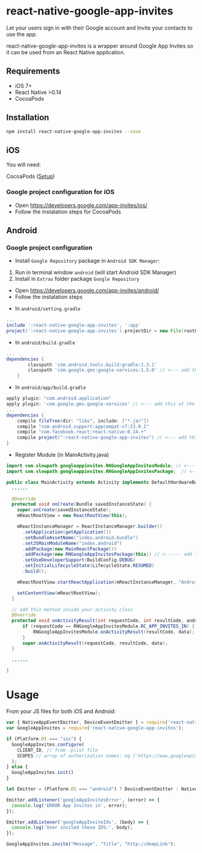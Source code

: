 # react-native-google-app-invites
Let your users sign in with their Google account and Invite your
contacts to use the app.

react-native-google-app-invites is a wrapper around Google App Invites so it can be used from an React Native application.

## Requirements

- iOS 7+
- React Native >0.14
- CocoaPods

## Installation

```bash
npm install react-native-google-app-invites --save
```

## iOS

You will need:

CocoaPods ([Setup](https://guides.cocoapods.org/using/getting-started.html#installation))

### Google project configuration for iOS

- Open https://developers.google.com/app-invites/ios/
- Follow the instalation steps for CocoaPods

## Android

### Google project configuration

- Install `Google Repository` package in `Android SDK Manager`:
1) Run in terminal window `android` (will start Android SDK Manager)
2) Install in `Extras` folder package `Google Repository`

- Open https://developers.google.com/app-invites/android/
- Follow the instalation steps

* In `android/setting.gradle`

```gradle
...
include ':react-native-google-app-invites', ':app'
project(':react-native-google-app-invites').projectDir = new File(rootProject.projectDir, '../node_modules/react-native-google-app-invites/android')
```

* In `android/build.gradle`

```gradle
...
dependencies {
        classpath 'com.android.tools.build:gradle:1.3.1'
        classpath 'com.google.gms:google-services:1.5.0' // <--- add this
    }
```

* In `android/app/build.gradle`

```gradle
apply plugin: "com.android.application"
apply plugin: 'com.google.gms.google-services' // <--- add this at the TOP
...
dependencies {
    compile fileTree(dir: "libs", include: ["*.jar"])
    compile "com.android.support:appcompat-v7:23.0.1"
    compile "com.facebook.react:react-native:0.14.+"
    compile project(":react-native-google-app-invites") // <--- add this
}
```

* Register Module (in MainActivity.java)

```java
import com.slowpath.googleappinvites.RNGoogleAppInvitesModule; // <--- import
import com.slowpath.googleappinvites.RNGoogleAppInvitesPackage;  // <--- import

public class MainActivity extends Activity implements DefaultHardwareBackBtnHandler {
  ......

  @Override
  protected void onCreate(Bundle savedInstanceState) {
    super.onCreate(savedInstanceState);
    mReactRootView = new ReactRootView(this);

    mReactInstanceManager = ReactInstanceManager.builder()
      .setApplication(getApplication())
      .setBundleAssetName("index.android.bundle")
      .setJSMainModuleName("index.android")
      .addPackage(new MainReactPackage())
      .addPackage(new RNGoogleAppInvitesPackage(this)) // <------ add this line to yout MainActivity class
      .setUseDeveloperSupport(BuildConfig.DEBUG)
      .setInitialLifecycleState(LifecycleState.RESUMED)
      .build();

    mReactRootView.startReactApplication(mReactInstanceManager, "AndroidRNSample", null);

    setContentView(mReactRootView);
  }

  // add this method inside your activity class
  @Override
  protected void onActivityResult(int requestCode, int resultCode, android.content.Intent data) {
      if (requestCode == RNGoogleAppInvitesModule.RC_APP_INVITES_IN) {
          RNGoogleAppInvitesModule.onActivityResult(resultCode, data);
      }
      super.onActivityResult(requestCode, resultCode, data);
  }

  ......

}
```


# Usage

From your JS files for both iOS and Android:

```js
var { NativeAppEventEmitter, DeviceEventEmitter } = require('react-native');
var GoogleAppInvites = require('react-native-google-app-invites');

if (Platform.OS === "ios") {
  GoogleAppInvites.configure(
    CLIENT_ID, // from .plist file
    SCOPES // array of authorization names: eg ['https://www.googleapis.com/auth/plus.login']
  );
} else {
  GoogleAppInvites.init()
}

let Emitter = (Platform.OS === "android") ? DeviceEventEmitter : NativeAppEventEmitter;

Emitter.addListener('googleAppInvitesError', (error) => {
  console.log('ERROR App Invites in', error);
});

Emitter.addListener('googleAppInviteIds', (body) => {
  console.log('User invited these IDS:', body);
});

GoogleAppInvites.invite("Message", "Title", "http://deepLink");
```

